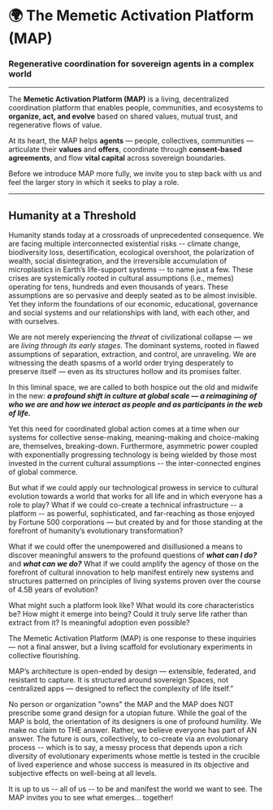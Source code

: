 # 🌍 The Memetic Activation Platform (MAP)

### Regenerative coordination for sovereign agents in a complex world

---

The **Memetic Activation Platform (MAP)** is a living, decentralized coordination platform that enables people, communities, and ecosystems to **organize, act, and evolve** based on shared values, mutual trust, and regenerative flows of value.

At its heart, the MAP helps **agents** — people, collectives, communities — articulate their **values** and **offers**, coordinate through **consent-based agreements**, and flow **vital capital** across sovereign boundaries.

Before we introduce MAP more fully, we invite you to step back with us and feel the larger story in which it seeks to play a role.

---

## Humanity at a Threshold

Humanity stands today at a crossroads of unprecedented consequence. We are facing multiple interconnected existential risks -- climate change, biodiversity loss, desertification, ecological overshoot, the polarization of wealth, social disintegration, and the irreversible accumulation of microplastics in Earth’s life-support systems -- to name just a few. These crises are systemically rooted in cultural assumptions (i.e., memes) operating for tens, hundreds and even thousands of years. These assumptions are so pervasive and deeply seated as to be almost invisible. Yet they inform the foundations of our economic, educational, governance and social
systems and our relationships with land, with each other, and with ourselves.

We are not merely experiencing the _threat_ of civilizational collapse — we are _living through its early stages_.
The dominant systems, rooted in flawed assumptions of separation, extraction, and control, are unraveling.
We are witnessing the death spasms of a world order trying desperately to preserve itself —
even as its structures hollow and its promises falter.

In this liminal space, we are called to both hospice out the old and midwife in the new: **_a profound shift in culture at global scale — a reimagining of who we are and how we interact as people and as participants in the web of life._**

Yet this need for coordinated global action comes at a time when our systems for collective
sense-making, meaning-making and choice-making are, themselves, breaking-down.
Furthermore, asymmetric power coupled with exponentially progressing technology is being
wielded by those most invested in the current cultural assumptions -- the inter-connected
engines of global commerce.

But what if we could apply our technological prowess in service to cultural evolution towards a
world that works for all life and in which everyone has a role to play? What if we could co-create a technical infrastructure -- a platform -- as powerful, sophisticated, and far-reaching as those enjoyed by Fortune 500 corporations —  but created by and for those standing at the forefront of humanity’s evolutionary transformation?

What if we could offer the unempowered and disillusioned a means to discover meaningful answers to the profound questions of **_what can I do?_** and **_what can we do?_** What if we could amplify the agency of those on the forefront of cultural innovation to help manifest entirely new systems and structures patterned on principles of living systems proven over the course of 4.5B years of evolution?

What might such a platform look like? What would its core characteristics be? How might it emerge into being? Could it truly serve life rather than extract from it? Is meaningful adoption even possible?

The Memetic Activation Platform (MAP) is one response to these inquiries — not a final answer, but a living scaffold for evolutionary experiments in collective flourishing.

MAP’s architecture is open-ended by design — extensible, federated, and resistant to capture. It is structured around sovereign Spaces, not centralized apps — designed to reflect the complexity of life itself.”

No person or organization "owns" the MAP and the MAP does NOT prescribe some grand design for a utopian future. While the goal of the MAP is bold, the orientation of its designers is one of profound humility. We make no claim to THE answer. Rather, we believe everyone has part of AN answer. The future is ours, collectively, to co-create via an evolutionary process -- which is to say, a messy process that depends upon a rich diversity of evolutionary experiments
whose mettle is tested in the crucible of lived experience and whose success is measured in its
objective and subjective effects on well-being at all levels.

It is up to us -- all of us -- to be and manifest the world we want to see. The MAP invites you to
see what emerges... together!